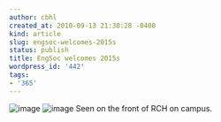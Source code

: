 ```yaml
---
author: cbhl
created_at: 2010-09-13 21:38:28 -0400
kind: article
slug: engsoc-welcomes-2015s
status: publish
title: EngSoc welcomes 2015s
wordpress_id: '442'
tags:
- '365'
---
```


![image](//images.michael-chang.ca/blog/wp-content/uploads/2010/09/wpid-IMG_20100913_084222.jpg)
![image](//images.michael-chang.ca/blog/wp-content/uploads/2010/09/wpid-IMG_20100913_084256.jpg)
Seen on the front of RCH on campus.
